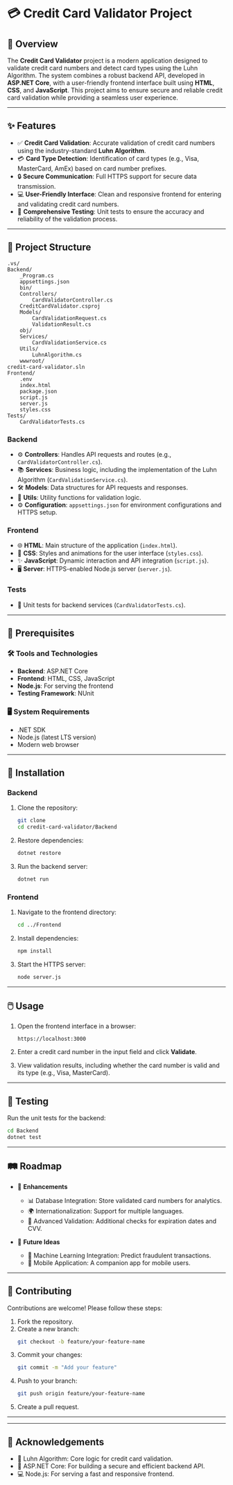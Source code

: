 
# 💳 Credit Card Validator Project

## 📝 Overview

The **Credit Card Validator** project is a modern application designed to validate credit card numbers and detect card types using the Luhn Algorithm. The system combines a robust backend API, developed in **ASP.NET Core**, with a user-friendly frontend interface built using **HTML**, **CSS**, and **JavaScript**. This project aims to ensure secure and reliable credit card validation while providing a seamless user experience.

---

## ✨ Features

- ✅ **Credit Card Validation**: Accurate validation of credit card numbers using the industry-standard **Luhn Algorithm**.
- 💳 **Card Type Detection**: Identification of card types (e.g., Visa, MasterCard, AmEx) based on card number prefixes.
- 🔒 **Secure Communication**: Full HTTPS support for secure data transmission.
- 💻 **User-Friendly Interface**: Clean and responsive frontend for entering and validating credit card numbers.
- 🧪 **Comprehensive Testing**: Unit tests to ensure the accuracy and reliability of the validation process.

---

## 📁 Project Structure

```
.vs/
Backend/
    _Program.cs
    appsettings.json
    bin/
    Controllers/
        CardValidatorController.cs
    CreditCardValidator.csproj
    Models/
        CardValidationRequest.cs
        ValidationResult.cs
    obj/
    Services/
        CardValidationService.cs
    Utils/
        LuhnAlgorithm.cs
    wwwroot/
credit-card-validator.sln
Frontend/
    .env
    index.html
    package.json
    script.js
    server.js
    styles.css
Tests/
    CardValidatorTests.cs
```

### Backend

- ⚙️ **Controllers**: Handles API requests and routes (e.g., `CardValidatorController.cs`).
- 📚 **Services**: Business logic, including the implementation of the Luhn Algorithm (`CardValidationService.cs`).
- 🛠️ **Models**: Data structures for API requests and responses.
- 🧰 **Utils**: Utility functions for validation logic.
- ⚙️ **Configuration**: `appsettings.json` for environment configurations and HTTPS setup.

### Frontend

- 🌐 **HTML**: Main structure of the application (`index.html`).
- 🎨 **CSS**: Styles and animations for the user interface (`styles.css`).
- ✨ **JavaScript**: Dynamic interaction and API integration (`script.js`).
- 🖥️ **Server**: HTTPS-enabled Node.js server (`server.js`).

### Tests

- 🧪 Unit tests for backend services (`CardValidatorTests.cs`).

---

## 🔧 Prerequisites

### 🛠️ Tools and Technologies

- **Backend**: ASP.NET Core
- **Frontend**: HTML, CSS, JavaScript
- **Node.js**: For serving the frontend
- **Testing Framework**: NUnit

### 🖥️ System Requirements

- .NET SDK
- Node.js (latest LTS version)
- Modern web browser

---

## 🚀 Installation

### Backend

1. Clone the repository:
   ```bash
   git clone 
   cd credit-card-validator/Backend
   ```

2. Restore dependencies:
   ```bash
   dotnet restore
   ```

3. Run the backend server:
   ```bash
   dotnet run
   ```

### Frontend

1. Navigate to the frontend directory:
   ```bash
   cd ../Frontend
   ```

2. Install dependencies:
   ```bash
   npm install
   ```

3. Start the HTTPS server:
   ```bash
   node server.js
   ```

---

## 🖱️ Usage

1. Open the frontend interface in a browser:
   ```
   https://localhost:3000
   ```

2. Enter a credit card number in the input field and click **Validate**.

3. View validation results, including whether the card number is valid and its type (e.g., Visa, MasterCard).

---

## 🧪 Testing

Run the unit tests for the backend:

```bash
cd Backend
dotnet test
```

---

## 🛤️ Roadmap

- 🚀 **Enhancements**
  - 📊 Database Integration: Store validated card numbers for analytics.
  - 🌍 Internationalization: Support for multiple languages.
  - 🔐 Advanced Validation: Additional checks for expiration dates and CVV.

- 🌟 **Future Ideas**
  - 🤖 Machine Learning Integration: Predict fraudulent transactions.
  - 📱 Mobile Application: A companion app for mobile users.

---

## 🤝 Contributing

Contributions are welcome! Please follow these steps:

1. Fork the repository.
2. Create a new branch:
   ```bash
   git checkout -b feature/your-feature-name
   ```
3. Commit your changes:
   ```bash
   git commit -m "Add your feature"
   ```
4. Push to your branch:
   ```bash
   git push origin feature/your-feature-name
   ```
5. Create a pull request.

---



---

## 🙏 Acknowledgements

- 🧮 Luhn Algorithm: Core logic for credit card validation.
- 🔧 ASP.NET Core: For building a secure and efficient backend API.
- 💻 Node.js: For serving a fast and responsive frontend.


